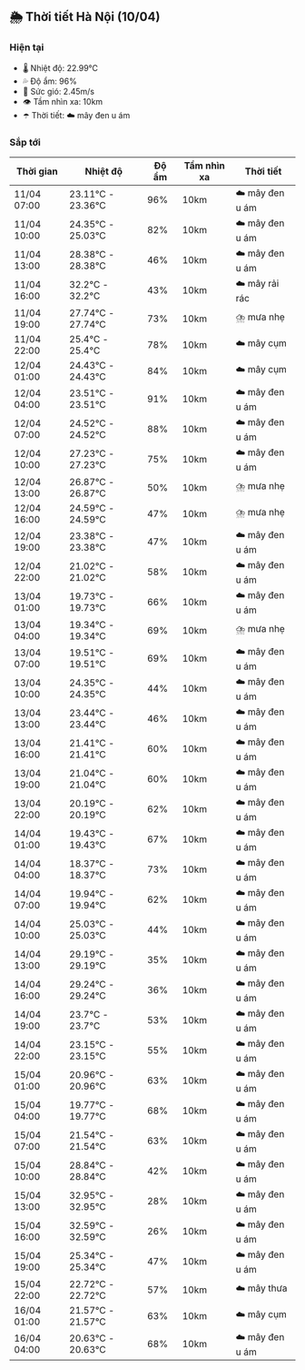 ## 🌦️ Thời tiết Hà Nội (10/04)

### Hiện tại

- 🌡️ Nhiệt độ: 22.99℃
- 💦 Độ ẩm: 96%
- 💨 Sức gió: 2.45m/s
- 👁️ Tầm nhìn xa: 10km
- ☂️ Thời tiết: ☁️ mây đen u ám

### Sắp tới

| Thời gian | Nhiệt độ | Độ ẩm | Tầm nhìn xa | Thời tiết |
| --- | --- | --- | --- | --- |
| 11/04 07:00 | 23.11℃ - 23.36℃ | 96% | 10km | ☁️ mây đen u ám |
| 11/04 10:00 | 24.35℃ - 25.03℃ | 82% | 10km | ☁️ mây đen u ám |
| 11/04 13:00 | 28.38℃ - 28.38℃ | 46% | 10km | ☁️ mây đen u ám |
| 11/04 16:00 | 32.2℃ - 32.2℃ | 43% | 10km | ☁️ mây rải rác |
| 11/04 19:00 | 27.74℃ - 27.74℃ | 73% | 10km | ⛈️ mưa nhẹ |
| 11/04 22:00 | 25.4℃ - 25.4℃ | 78% | 10km | ☁️ mây cụm |
| 12/04 01:00 | 24.43℃ - 24.43℃ | 84% | 10km | ☁️ mây cụm |
| 12/04 04:00 | 23.51℃ - 23.51℃ | 91% | 10km | ☁️ mây đen u ám |
| 12/04 07:00 | 24.52℃ - 24.52℃ | 88% | 10km | ☁️ mây đen u ám |
| 12/04 10:00 | 27.23℃ - 27.23℃ | 75% | 10km | ☁️ mây đen u ám |
| 12/04 13:00 | 26.87℃ - 26.87℃ | 50% | 10km | ⛈️ mưa nhẹ |
| 12/04 16:00 | 24.59℃ - 24.59℃ | 47% | 10km | ⛈️ mưa nhẹ |
| 12/04 19:00 | 23.38℃ - 23.38℃ | 47% | 10km | ☁️ mây đen u ám |
| 12/04 22:00 | 21.02℃ - 21.02℃ | 58% | 10km | ☁️ mây đen u ám |
| 13/04 01:00 | 19.73℃ - 19.73℃ | 66% | 10km | ☁️ mây đen u ám |
| 13/04 04:00 | 19.34℃ - 19.34℃ | 69% | 10km | ⛈️ mưa nhẹ |
| 13/04 07:00 | 19.51℃ - 19.51℃ | 69% | 10km | ☁️ mây đen u ám |
| 13/04 10:00 | 24.35℃ - 24.35℃ | 44% | 10km | ☁️ mây đen u ám |
| 13/04 13:00 | 23.44℃ - 23.44℃ | 46% | 10km | ☁️ mây đen u ám |
| 13/04 16:00 | 21.41℃ - 21.41℃ | 60% | 10km | ☁️ mây đen u ám |
| 13/04 19:00 | 21.04℃ - 21.04℃ | 60% | 10km | ☁️ mây đen u ám |
| 13/04 22:00 | 20.19℃ - 20.19℃ | 62% | 10km | ☁️ mây đen u ám |
| 14/04 01:00 | 19.43℃ - 19.43℃ | 67% | 10km | ☁️ mây đen u ám |
| 14/04 04:00 | 18.37℃ - 18.37℃ | 73% | 10km | ☁️ mây đen u ám |
| 14/04 07:00 | 19.94℃ - 19.94℃ | 62% | 10km | ☁️ mây đen u ám |
| 14/04 10:00 | 25.03℃ - 25.03℃ | 44% | 10km | ☁️ mây đen u ám |
| 14/04 13:00 | 29.19℃ - 29.19℃ | 35% | 10km | ☁️ mây đen u ám |
| 14/04 16:00 | 29.24℃ - 29.24℃ | 36% | 10km | ☁️ mây đen u ám |
| 14/04 19:00 | 23.7℃ - 23.7℃ | 53% | 10km | ☁️ mây đen u ám |
| 14/04 22:00 | 23.15℃ - 23.15℃ | 55% | 10km | ☁️ mây đen u ám |
| 15/04 01:00 | 20.96℃ - 20.96℃ | 63% | 10km | ☁️ mây đen u ám |
| 15/04 04:00 | 19.77℃ - 19.77℃ | 68% | 10km | ☁️ mây đen u ám |
| 15/04 07:00 | 21.54℃ - 21.54℃ | 63% | 10km | ☁️ mây đen u ám |
| 15/04 10:00 | 28.84℃ - 28.84℃ | 42% | 10km | ☁️ mây đen u ám |
| 15/04 13:00 | 32.95℃ - 32.95℃ | 28% | 10km | ☁️ mây đen u ám |
| 15/04 16:00 | 32.59℃ - 32.59℃ | 26% | 10km | ☁️ mây đen u ám |
| 15/04 19:00 | 25.34℃ - 25.34℃ | 47% | 10km | ☁️ mây đen u ám |
| 15/04 22:00 | 22.72℃ - 22.72℃ | 57% | 10km | ☁️ mây thưa |
| 16/04 01:00 | 21.57℃ - 21.57℃ | 63% | 10km | ☁️ mây cụm |
| 16/04 04:00 | 20.63℃ - 20.63℃ | 68% | 10km | ☁️ mây đen u ám |
